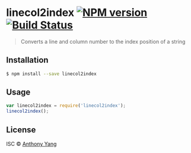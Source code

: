# linecol2index [![NPM version](https://badge.fury.io/js/linecol2index.svg)](https://npmjs.org/package/linecol2index) [![Build Status](https://travis-ci.org//linecol2index.svg?branch=master)](https://travis-ci.org//linecol2index)

> Converts a line and column number to the index position of a string

## Installation

```sh
$ npm install --save linecol2index
```

## Usage

```js
var linecol2index = require('linecol2index');
linecol2index();
```

## License

ISC © [Anthony Yang]()
